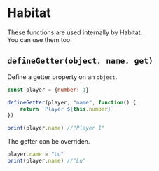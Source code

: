 # Habitat

These functions are used internally by Habitat.
<br>You can use them too.

## `defineGetter(object, name, get)`
Define a getter property on an `object`.
```js
const player = {number: 1}

defineGetter(player, "name", function() {
	return `Player ${this.number}`
})

print(player.name) //"Player 1"
```

The getter can be overriden.
```js
player.name = "Lu"
print(player.name) //"Lu"
```